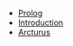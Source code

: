 * [Prolog](chapters/00-prolog.md)
* [Introduction](chapters/01-introduction.md)
* [Arcturus](chapters/02-arcturus.md)
